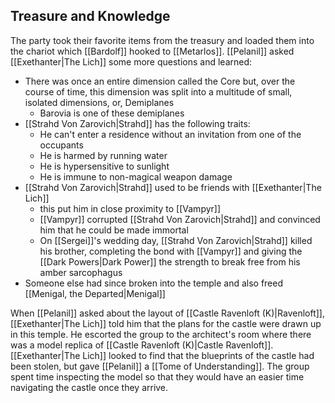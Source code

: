 
## Treasure and Knowledge

The party took their favorite items from the treasury and loaded them into the chariot which [[Bardolf]] hooked to [[Metarlos]]. [[Pelanil]] asked [[Exethanter|The Lich]] some more questions and learned:

- There was once an entire dimension called the Core but, over the course of time, this dimension was split into a multitude of small, isolated dimensions, or, Demiplanes
	- Barovia is one of these demiplanes
- [[Strahd Von Zarovich|Strahd]] has the following traits:
	- He can't enter a residence without an invitation from one of the occupants
	- He is harmed by running water
	- He is hypersensitive to sunlight
	- He is immune to non-magical weapon damage
- [[Strahd Von Zarovich|Strahd]] used to be friends with [[Exethanter|The Lich]]
	- this put him in close proximity to [[Vampyr]]
	- [[Vampyr]] corrupted [[Strahd Von Zarovich|Strahd]] and convinced him that he could be made immortal
	- On [[Sergei]]'s wedding day, [[Strahd Von Zarovich|Strahd]] killed his brother, completing the bond with [[Vampyr]] and giving the [[Dark Powers|Dark Power]] the strength to break free from his amber sarcophagus
- Someone else had since broken into the temple and also freed [[Menigal, the Departed|Menigal]]

When [[Pelanil]] asked about the layout of [[Castle Ravenloft (K)|Ravenloft]], [[Exethanter|The Lich]] told him that the plans for the castle were drawn up in this temple. He escorted the group to the architect's room where there was a model replica of [[Castle Ravenloft (K)|Castle Ravenloft]]. [[Exethanter|The Lich]] looked to find that the blueprints of the castle had been stolen, but gave [[Pelanil]] a [[Tome of Understanding]]. The group spent time inspecting the model so that they would have an easier time navigating the castle once they arrive.

## 